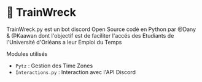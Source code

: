 # 🚉 TrainWreck

TrainWreck.py est un bot discord Open Source codé en Python par @Dany & @Kaawan dont l'objectif est de faciliter l'accés des Etudiants de l'Université d'Orléans a leur Emploi du Temps

Modules utilisés
- `Pytz` : Gestion des Time Zones
- `Interactions.py` : Interaction avec l'API Discord